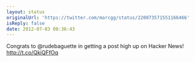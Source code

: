 ```yaml
---
layout: status
originalUrl: 'https://twitter.com/marcgg/status/220073571551166466'
isReply: false
date: 2012-07-03 08:36:43
---
```


Congrats to @rudebaguette in getting a post high up on Hacker News! http://t.co/QkiQFfOq
